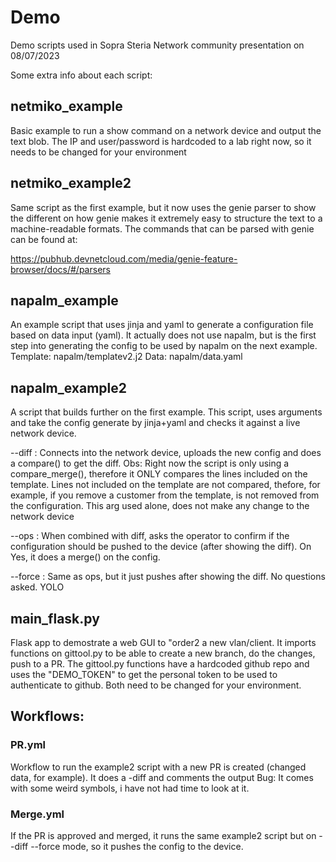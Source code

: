 # Demo
Demo scripts used in Sopra Steria Network community presentation on 08/07/2023

Some extra info about each script:

## netmiko_example
Basic example to run a show command on a network device and output the text blob. The IP and user/password is hardcoded to a lab right now, so it needs to be changed for your environment

## netmiko_example2
Same script as the first example, but it now uses the genie parser to show the different on how genie makes it extremely easy to structure the text to a machine-readable formats. The commands that can be parsed with genie can be found at:

https://pubhub.devnetcloud.com/media/genie-feature-browser/docs/#/parsers

## napalm_example
An example script that uses jinja and yaml to generate a configuration file based on data input (yaml). It actually does not use napalm, but is the first step into generating the config to be used by napalm on the next example.
Template: napalm/templatev2.j2
Data: napalm/data.yaml

## napalm_example2
A script that builds further on the first example. This script, uses arguments and take the config generate by jinja+yaml and checks it against a live network device.

--diff : Connects into the network device, uploads the new config and does a compare() to get the diff. Obs: Right now the script is only using a compare_merge(), therefore it ONLY compares the lines included on the template. Lines not included on the template are not compared, thefore, for example, if you remove a customer from the template, is not removed from the configuration.
This arg used alone, does not make any change to the network device

--ops : When combined with diff, asks the operator to confirm if the configuration should be pushed to the device (after showing the diff). On Yes, it does a merge() on the config.

--force : Same as ops, but it just pushes after showing the diff. No questions asked. YOLO

## main_flask.py
Flask app to demostrate a web GUI to "order2 a new vlan/client. It imports functions on gittool.py to be able to create a new branch, do the changes, push to a PR.
The gittool.py functions have a hardcoded github repo and uses the "DEMO_TOKEN" to get the personal token to be used to authenticate to github. Both need to be changed for your environment.


## Workflows:
### PR.yml
Workflow to run the example2 script with a new PR is created (changed data, for example). It does a -diff and comments the output
Bug: It comes with some weird symbols, i have not had time to look at it.

### Merge.yml
If the PR is approved and merged, it runs the same example2 script but on --diff --force mode, so it pushes the config to the device.

